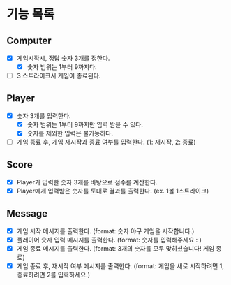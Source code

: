 # 기능 목록

## Computer
- [X] 게임시작시, 정답 숫자 3개를 정한다.
  - [X] 숫자 범위는 1부터 9까지다.
- [ ] 3 스트라이크시 게임이 종료된다.

## Player
- [X] 숫자 3개를 입력한다.
  - [X] 숫자 범위는 1부터 9까지만 입력 받을 수 있다.
  - [X] 숫자를 제외한 입력은 불가능하다.
- [ ] 게임 종료 후, 게임 재시작과 종료 여부를 입력한다. (1: 재시작, 2: 종료)

## Score
- [X] Player가 입력한 숫자 3개를 바탕으로 점수를 계산한다.
- [X] Player에게 입력받은 숫자를 토대로 결과를 출력한다. (ex. 1볼 1스트라이크)

## Message
- [X] 게임 시작 메시지를 출력한다. (format: 숫자 야구 게임을 시작합니다.)
- [X] 플레이어 숫자 입력 메시지를 출력한다. (format: 숫자를 입력해주세요 : )
- [X] 게임 종료 메시지를 출력한다. (format: 3개의 숫자를 모두 맞히셨습니다! 게임 종료)
- [X] 게임 종료 후, 재시작 여부 메시지를 출력한다. (format: 게임을 새로 시작하려면 1, 종료하려면 2를 입력하세요.)